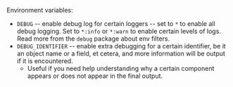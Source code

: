 Environment variables:
* `DEBUG` -- enable debug log for certain loggers -- set to `*` to enable all debug logging. Set to `*:info` or `*:warn` to enable certain levels of logs. Read more from the `debug` package about env filters.
* `DEBUG_IDENTIFIER` -- enable extra debugging for a certain identifier, be it an object name or a field, et cetera, and more information will be output if it is encountered.
  * Useful if you need help understanding why a certain component appears or does not appear in the final output.
